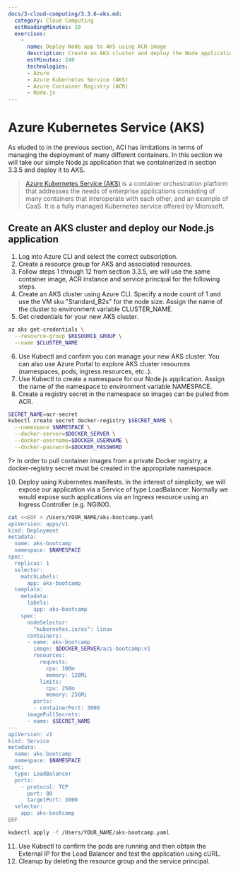 ```yaml
---
docs/3-cloud-computing/3.3.6-aks.md:
  category: Cloud Computing
  estReadingMinutes: 10
  exercises:
    -
      name: Deploy Node app to AKS using ACR image
      description: Create an AKS cluster and deploy the Node application via the image uploaded to ACR made in the previous section.
      estMinutes: 240
      technologies:
      - Azure
      - Azure Kubernetes Service (AKS)
      - Azure Container Registry (ACR)
      - Node.js
---
```

# Azure Kubernetes Service (AKS)

As eluded to in the previous section, ACI has limitations in terms of managing the deployment of many different containers. In this section we will take our simple Node.js application that we containerized in section 3.3.5 and deploy it to AKS.

> [Azure Kubernetes Service (AKS)](https://azure.microsoft.com/en-ca/services/kubernetes-service/) is a container orchestration platform that addresses the needs of enterprise applications consisting of many containers that interoperate with each other, and an example of CaaS. It is a fully managed Kubernetes service offered by Microsoft.

## Create an AKS cluster and deploy our Node.js application

1. Log into Azure CLI and select the correct subscription.
2. Create a resource group for AKS and associated resources.
3. Follow steps 1 through 12 from section 3.3.5, we will use the same container image, ACR instance and service principal for the following steps.
4. Create an AKS cluster using Azure CLI. Specify a node count of 1 and use the VM sku "Standard_B2s" for the node size. Assign the name of the cluster to environment variable CLUSTER_NAME.
5. Get credentials for your new AKS cluster.

```bash
az aks get-credentials \
  --resource-group $RESOURCE_GROUP \
  --name $CLUSTER_NAME
```

6. Use Kubectl and confirm you can manage your new AKS cluster. You can also use Azure Portal to explore AKS cluster resources (namespaces, pods, ingress resources, etc..).
7. Use Kubectl to create a namespace for our Node.js application. Assign the name of the namespace to environment variable NAMESPACE.
8. Create a registry secret in the namespace so images can be pulled from ACR.

```bash
SECRET_NAME=acr-secret
kubectl create secret docker-registry $SECRET_NAME \
  --namespace $NAMESPACE \
  --docker-server=$DOCKER_SERVER \
  --docker-username=$DOCKER_USERNAME \
  --docker-password=$DOCKER_PASSWORD
```

?> In order to pull container images from a private Docker registry, a docker-registry secret must be created in the appropriate namespace.

10. Deploy using Kubernetes manifests. In the interest of simplicity, we will expose our application via a Service of type LoadBalancer. Normally we would expose such applications via an Ingress resource using an Ingress Controller (e.g. NGINX).

```bash
cat <<EOF > /Users/YOUR_NAME/aks-bootcamp.yaml
apiVersion: apps/v1
kind: Deployment
metadata:
  name: aks-bootcamp
  namespace: $NAMESPACE
spec:
  replicas: 1
  selector:
    matchLabels:
      app: aks-bootcamp
  template:
    metadata:
      labels:
        app: aks-bootcamp
    spec:
      nodeSelector:
        "kubernetes.io/os": linux
      containers:
      - name: aks-bootcamp
        image: $DOCKER_SERVER/aci-bootcamp:v1
        resources:
          requests:
            cpu: 100m
            memory: 128Mi
          limits:
            cpu: 250m
            memory: 256Mi
        ports:
        - containerPort: 3000
      imagePullSecrets:
      - name: $SECRET_NAME
---
apiVersion: v1
kind: Service
metadata:
  name: aks-bootcamp
  namespace: $NAMESPACE
spec:
  type: LoadBalancer
  ports:
    - protocol: TCP
      port: 80
      targetPort: 3000
  selector:
    app: aks-bootcamp
EOF
```

```bash
kubectl apply -f /Users/YOUR_NAME/aks-bootcamp.yaml
```

11. Use Kubectl to confirm the pods are running and then obtain the External IP for the Load Balancer and test the application using cURL.
12. Cleanup by deleting the resource group and the service principal.
